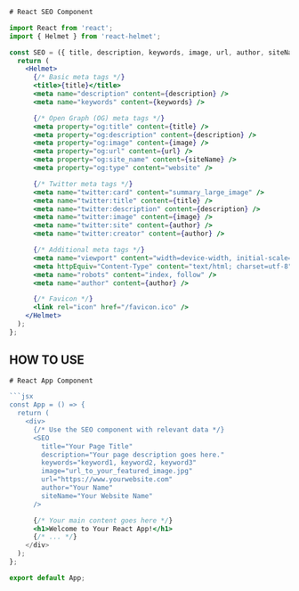 ```jsx
# React SEO Component

import React from 'react';
import { Helmet } from 'react-helmet';

const SEO = ({ title, description, keywords, image, url, author, siteName }) => {
  return (
    <Helmet>
      {/* Basic meta tags */}
      <title>{title}</title>
      <meta name="description" content={description} />
      <meta name="keywords" content={keywords} />

      {/* Open Graph (OG) meta tags */}
      <meta property="og:title" content={title} />
      <meta property="og:description" content={description} />
      <meta property="og:image" content={image} />
      <meta property="og:url" content={url} />
      <meta property="og:site_name" content={siteName} />
      <meta property="og:type" content="website" />

      {/* Twitter meta tags */}
      <meta name="twitter:card" content="summary_large_image" />
      <meta name="twitter:title" content={title} />
      <meta name="twitter:description" content={description} />
      <meta name="twitter:image" content={image} />
      <meta name="twitter:site" content={author} />
      <meta name="twitter:creator" content={author} />

      {/* Additional meta tags */}
      <meta name="viewport" content="width=device-width, initial-scale=1.0" />
      <meta httpEquiv="Content-Type" content="text/html; charset=utf-8" />
      <meta name="robots" content="index, follow" />
      <meta name="author" content={author} />

      {/* Favicon */}
      <link rel="icon" href="/favicon.ico" />
    </Helmet>
  );
};
```
## HOW TO USE
```jsx
# React App Component

```jsx
const App = () => {
  return (
    <div>
      {/* Use the SEO component with relevant data */}
      <SEO
        title="Your Page Title"
        description="Your page description goes here."
        keywords="keyword1, keyword2, keyword3"
        image="url_to_your_featured_image.jpg"
        url="https://www.yourwebsite.com"
        author="Your Name"
        siteName="Your Website Name"
      />
```

```jsx
      {/* Your main content goes here */}
      <h1>Welcome to Your React App!</h1>
      {/* ... */}
    </div>
  );
};

export default App;
```

